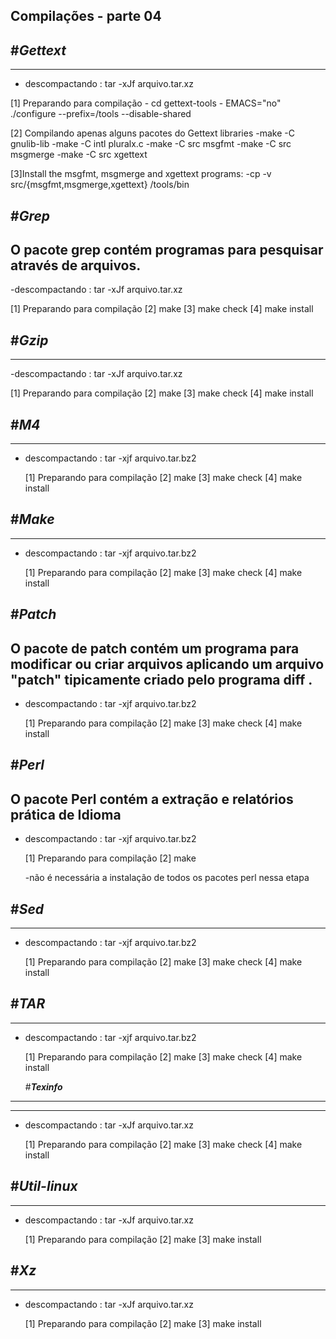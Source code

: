  ## Compilações - parte 04
 

 #*****Gettext*****
 -------------------------------

 ------------------------------
 - descompactando : tar -xJf arquivo.tar.xz


  [1] Preparando para compilação
      - cd gettext-tools
      - EMACS="no" ./configure --prefix=/tools --disable-shared
  
  [2] Compilando apenas alguns pacotes do Gettext libraries
      -make -C gnulib-lib
      -make -C intl pluralx.c
      -make -C src msgfmt
      -make -C src msgmerge
      -make -C src xgettext
  
  [3]Install the msgfmt, msgmerge and xgettext programs:
      -cp -v src/{msgfmt,msgmerge,xgettext} /tools/bin
    


#*****Grep*****
-------------------------
O pacote grep contém programas para pesquisar através
de arquivos.
-------------------------
-descompactando : tar -xJf arquivo.tar.xz
 
  [1] Preparando para compilação
  [2] make
  [3] make check
  [4] make install 


#*****Gzip*****
-------------------------


-------------------------
-descompactando : tar -xJf arquivo.tar.xz
 
  [1] Preparando para compilação
  [2] make
  [3] make check
  [4] make install 



#*****M4*****
-------------------------

-------------------------
- descompactando : tar -xjf arquivo.tar.bz2
 
  [1] Preparando para compilação
  [2] make
  [3] make check
  [4] make install 


#*****Make*****
-------------------------

-------------------------
- descompactando : tar -xjf arquivo.tar.bz2
 
  [1] Preparando para compilação
  [2] make
  [3] make check
  [4] make install 


#*****Patch*****
-------------------------
O pacote de patch contém um programa para modificar 
ou criar arquivos aplicando um arquivo "patch" tipicamente 
criado pelo programa diff .
-------------------------
- descompactando : tar -xjf arquivo.tar.bz2
 
  [1] Preparando para compilação
  [2] make
  [3] make check
  [4] make install 


#*****Perl*****
-------------------------
O pacote Perl contém a extração e relatórios 
prática de Idioma 
-------------------------
- descompactando : tar -xjf arquivo.tar.bz2
 
  [1] Preparando para compilação
  [2] make

  -não é necessária a instalação de todos os pacotes
  perl nessa etapa


#*****Sed*****
-------------------------

-------------------------
- descompactando : tar -xjf arquivo.tar.bz2
 
  [1] Preparando para compilação
  [2] make
  [3] make check
  [4] make install 


#*****TAR*****
-------------------------

-------------------------
- descompactando : tar -xjf arquivo.tar.bz2
 
  [1] Preparando para compilação
  [2] make
  [3] make check
  [4] make install 

  #*****Texinfo*****
-------------------------

-------------------------
- descompactando : tar -xJf arquivo.tar.xz
 
  [1] Preparando para compilação
  [2] make
  [3] make check
  [4] make install 


 #*****Util-linux*****
-------------------------

-------------------------
- descompactando : tar -xJf arquivo.tar.xz
 
  [1] Preparando para compilação
  [2] make
  [3] make install 

 #*****Xz*****
-------------------------

-------------------------
- descompactando : tar -xJf arquivo.tar.xz
 
  [1] Preparando para compilação
  [2] make
  [3] make install 
